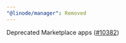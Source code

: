 ```yaml
---
"@linode/manager": Removed
---
```


Deprecated Marketplace apps ([#10382](https://github.com/linode/manager/pull/10382))
